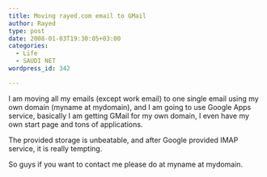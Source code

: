 ```yaml
---
title: Moving rayed.com email to GMail
author: Rayed
type: post
date: 2008-01-03T19:30:05+03:00
categories:
  - Life
  - SAUDI NET
wordpress_id: 342

---
```

<p>I am moving all my emails (except work email) to one single email using my own domain (myname at mydomain), and I am going to use Google Apps service, basically I am getting GMail for my own domain, I even have my own start page and tons of applications.</p>
<p>The provided storage is unbeatable, and after Google provided IMAP service, it is really tempting.</p>
<p>So guys if you want to contact me please do at myname at mydomain.</p>

